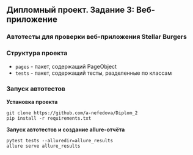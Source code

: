 ## Дипломный проект. Задание 3: Веб-приложение

### Автотесты для проверки веб-приложения Stellar Burgers



### Структура проекта

- `pages` - пакет, содержащий PageObject
- `tests` - пакет, содержащий тесты, разделенные по классам

### Запуск автотестов

**Установка проекта**

```
git clone https://github.com/a-nefedova/Diplom_2
pip install -r requirements.txt
```

**Запуск автотестов и создание allure-отчёта**

```
pytest tests --alluredir=allure_results
allure serve allure_results 
```
